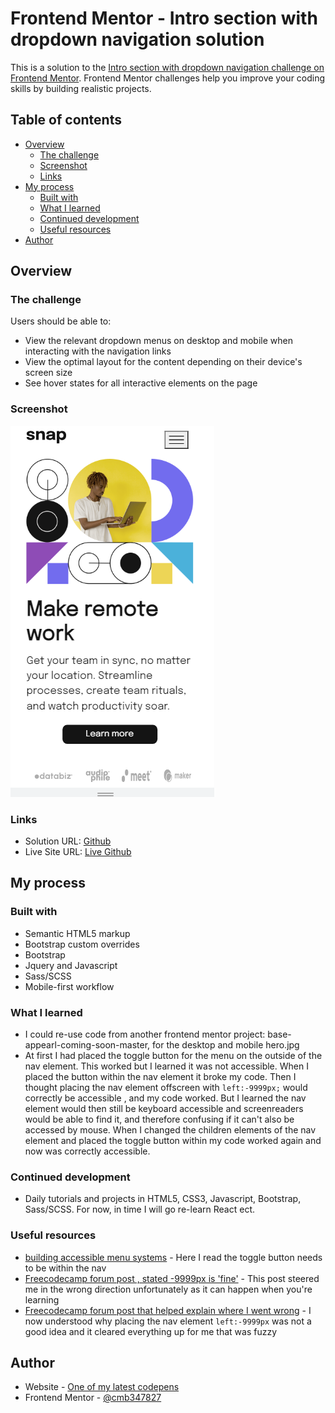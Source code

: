 # Frontend Mentor - Intro section with dropdown navigation solution

This is a solution to the [Intro section with dropdown navigation challenge on Frontend Mentor](https://www.frontendmentor.io/challenges/intro-section-with-dropdown-navigation-ryaPetHE5). Frontend Mentor challenges help you improve your coding skills by building realistic projects. 

## Table of contents

- [Overview](#overview)
  - [The challenge](#the-challenge)
  - [Screenshot](#screenshot)
  - [Links](#links)
- [My process](#my-process)
  - [Built with](#built-with)
  - [What I learned](#what-i-learned)
  - [Continued development](#continued-development)
  - [Useful resources](#useful-resources)
- [Author](#author)


## Overview

### The challenge

Users should be able to:

- View the relevant dropdown menus on desktop and mobile when interacting with the navigation links
- View the optimal layout for the content depending on their device's screen size
- See hover states for all interactive elements on the page

### Screenshot

![Screenshot](images/screenshot.PNG)

### Links

- Solution URL: [Github](https://github.com/cmb347827/intro-section-with-dropdown-navigation-main-display-none-version)
- Live Site URL: [Live Github](https://cmb347827.github.io/intro-section-with-dropdown-navigation-main-display-none-version/)

## My process

### Built with

- Semantic HTML5 markup
- Bootstrap custom overrides
- Bootstrap
- Jquery and Javascript
- Sass/SCSS
- Mobile-first workflow

### What I learned

- I could re-use code from another frontend mentor project: base-appearl-coming-soon-master, for the desktop and mobile hero.jpg
- At first I had placed the toggle button for the menu on the outside of the nav element. This worked but I learned it was not accessible.
  When I placed the button within the nav element it broke my code. 
  Then I thought placing the nav element offscreen with `left:-9999px;` would correctly be accessible , and my code worked.
  But I learned the nav element would then still be keyboard accessible and screenreaders would be able to find it, and therefore confusing if it can't also be accessed by mouse.
  When I changed the children elements of the nav element and placed the toggle button within my code worked again and now was correctly accessible.

### Continued development

- Daily tutorials and projects in HTML5, CSS3, Javascript, Bootstrap, Sass/SCSS. For now, in time I will go re-learn React ect.

### Useful resources

- [building accessible menu systems](https://www.smashingmagazine.com/2017/11/building-accessible-menu-systems/) - Here I read the toggle button needs to be within the nav
- [Freecodecamp forum post , stated -9999px is 'fine'](https://forum.freecodecamp.org/t/menu-toggle-button-outside-of-nav-element/383564) - This post steered me in the wrong direction unfortunately as it can happen when you're learning
- [Freecodecamp forum post that helped explain where I went wrong](https://forum.freecodecamp.org/t/i-absolutely-hate-dealing-with-accessibility-what-an-absolute-nightmare/620106/4) - I now understood why placing the nav element `left:-9999px` was not a good idea and it cleared everything up for me that was fuzzy


## Author

- Website - [One of my latest codepens](https://codepen.io/cynthiab72/pen/oNybYON)
- Frontend Mentor - [@cmb347827](https://www.frontendmentor.io/profile/cmb347827)

